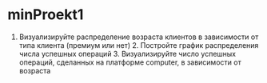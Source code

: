 # minProekt1
1. Визуализируйте распределение возраста клиентов в зависимости от типа клиента (премиум или нет)     2. Постройте график распределения числа успешных операций     3. Визуализируйте число успешных операций, сделанных на платформе computer, в зависимости от возраста
